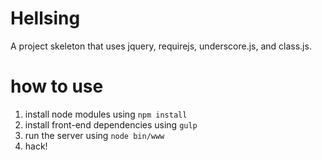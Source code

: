 # Hellsing
A project skeleton that uses jquery, requirejs, underscore.js, and class.js.

# how to use
1. install node modules using `npm install`
2. install front-end dependencies using `gulp`
3. run the server using `node bin/www`
4. hack!
